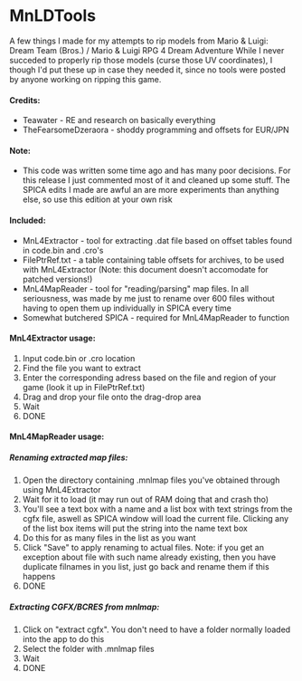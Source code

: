 # MnLDTools
A few things I made for my attempts to rip models from Mario & Luigi: Dream Team (Bros.) / Mario & Luigi RPG 4 Dream Adventure
While I never succeded to properly rip those models (curse those UV coordinates), I though I'd put these up in case they needed it, since no tools were posted by anyone working on ripping this game.

#### Credits:
* Teawater - RE and research on basically everything
* TheFearsomeDzeraora - shoddy programming and offsets for EUR/JPN

#### Note:
* This code was written some time ago and has many poor decisions. For this release I just commented most of it and cleaned up some stuff. The SPICA edits I made are awful an are more experiments than anything else, so use this edition at your own risk

#### Included:
* MnL4Extractor - tool for extracting .dat file based on offset tables found in code.bin and .cro's
* FilePtrRef.txt - a table containing table offsets for archives, to be used with MnL4Extractor (Note: this document doesn't accomodate for patched versions!)
* MnL4MapReader - tool for "reading/parsing" map files. In all seriousness, was made by me just to rename over 600 files without having to open them up individually in SPICA every time
* Somewhat butchered SPICA - required for MnL4MapReader to function

#### MnL4Extractor usage:
1. Input code.bin or .cro location
2. Find the file you want to extract
3. Enter the corresponding adress based on the file and region of your game (look it up in FilePtrRef.txt)
4. Drag and drop your file onto the drag-drop area
5. Wait
6. DONE

#### MnL4MapReader usage:
##### Renaming extracted map files:
1. Open the directory containing .mnlmap files you've obtained through using MnL4Extractor
2. Wait for it to load (it may run out of RAM doing that and crash tho)
3. You'll see a text box with a name and a list box with text strings from the cgfx file, aswell as SPICA window will load the current file. Clicking any of the list box items will put the string into the name text box
4. Do this for as many files in the list as you want
5. Click "Save" to apply renaming to actual files. Note: if you get an exception about file with such name already existing, then you have duplicate filnames in you list, just go back and rename them if this happens
6. DONE
##### Extracting CGFX/BCRES from mnlmap:
1. Click on "extract cgfx". You don't need to have a folder normally loaded into the app to do this
2. Select the folder with .mnlmap files
3. Wait
4. DONE
